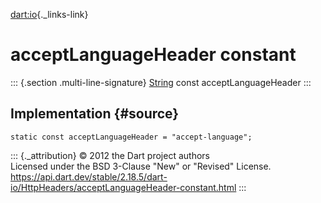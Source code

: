 [dart:io](../../dart-io/dart-io-library){._links-link}

acceptLanguageHeader constant
=============================

::: {.section .multi-line-signature}
[String](../../dart-core/string-class) const acceptLanguageHeader
:::

Implementation {#source}
--------------

``` {.language-dart data-language="dart"}
static const acceptLanguageHeader = "accept-language";
```

::: {._attribution}
© 2012 the Dart project authors\
Licensed under the BSD 3-Clause \"New\" or \"Revised\" License.\
<https://api.dart.dev/stable/2.18.5/dart-io/HttpHeaders/acceptLanguageHeader-constant.html>
:::

